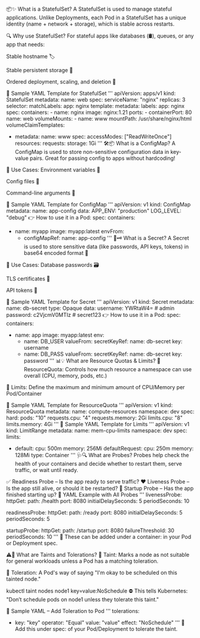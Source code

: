 
📦✨ What is a StatefulSet?
A StatefulSet is used to manage stateful applications. Unlike Deployments, each Pod in a StatefulSet has a unique identity (name + network + storage), which is stable across restarts.

🔍 Why use StatefulSet?
For stateful apps like databases (🛢️), queues, or any app that needs:

Stable hostname 🏷️

Stable persistent storage 💾

Ordered deployment, scaling, and deletion 🔢

📄 Sample YAML Template for StatefulSet
'''
apiVersion: apps/v1
kind: StatefulSet
metadata:
  name: web
spec:
  serviceName: "nginx"
  replicas: 3
  selector:
    matchLabels:
      app: nginx
  template:
    metadata:
      labels:
        app: nginx
    spec:
      containers:
      - name: nginx
        image: nginx:1.21
        ports:
        - containerPort: 80
          name: web
        volumeMounts:
        - name: www
          mountPath: /usr/share/nginx/html
  volumeClaimTemplates:
  - metadata:
      name: www
    spec:
      accessModes: ["ReadWriteOnce"]
      resources:
        requests:
          storage: 1Gi
'''
🛠️📦 What is a ConfigMap?
A ConfigMap is used to store non-sensitive configuration data in key-value pairs. Great for passing config to apps without hardcoding!

🎯 Use Cases:
Environment variables 🌱

Config files 📄

Command-line arguments 🧩

📄 Sample YAML Template for ConfigMap
'''
apiVersion: v1
kind: ConfigMap
metadata:
  name: app-config
data:
  APP_ENV: "production"
  LOG_LEVEL: "debug"
👉 How to use it in a Pod:
spec:
  containers:
  - name: myapp
    image: myapp:latest
    envFrom:
    - configMapRef:
        name: app-config
'''
🔐🗝️ What is a Secret?
A Secret is used to store sensitive data (like passwords, API keys, tokens) in base64 encoded format 🔐

🧰 Use Cases:
Database passwords 🗃️

TLS certificates 🔏

API tokens 📲

📄 Sample YAML Template for Secret
'''
apiVersion: v1
kind: Secret
metadata:
  name: db-secret
type: Opaque
data:
  username: YWRtaW4=       # admin
  password: c2VjcmV0MTIz   # secret123
👉 How to use it in a Pod:
spec:
  containers:
  - name: app
    image: myapp:latest
    env:
    - name: DB_USER
      valueFrom:
        secretKeyRef:
          name: db-secret
          key: username
    - name: DB_PASS
      valueFrom:
        secretKeyRef:
          name: db-secret
          key: password
'''
📊💡 What are Resource Quotas & Limits?
🎯 ResourceQuota:
Controls how much resource a namespace can use overall (CPU, memory, pods, etc.)

🧱 Limits:
Define the maximum and minimum amount of CPU/Memory per Pod/Container

📄 Sample YAML Template for ResourceQuota
'''
apiVersion: v1
kind: ResourceQuota
metadata:
  name: compute-resources
  namespace: dev
spec:
  hard:
    pods: "10"
    requests.cpu: "4"
    requests.memory: 2Gi
    limits.cpu: "8"
    limits.memory: 4Gi
'''
📄 Sample YAML Template for Limits
'''
apiVersion: v1
kind: LimitRange
metadata:
  name: mem-cpu-limits
  namespace: dev
spec:
  limits:
  - default:
      cpu: 500m
      memory: 256Mi
    defaultRequest:
      cpu: 250m
      memory: 128Mi
    type: Container
'''
🩺🔍 What are Probes?
Probes help check the health of your containers and decide whether to restart them, serve traffic, or wait until ready.

✅ Readiness Probe – Is the app ready to serve traffic?
❤️ Liveness Probe – Is the app still alive, or should it be restarted?
🚀 Startup Probe – Has the app finished starting up?
📄 YAML Example with All Probes
'''
livenessProbe:
  httpGet:
    path: /health
    port: 8080
  initialDelaySeconds: 5
  periodSeconds: 10

readinessProbe:
  httpGet:
    path: /ready
    port: 8080
  initialDelaySeconds: 5
  periodSeconds: 5

startupProbe:
  httpGet:
    path: /startup
    port: 8080
  failureThreshold: 30
  periodSeconds: 10
'''
🔧 These can be added under a container: in your Pod or Deployment spec.

⚠️🚫 What are Taints and Tolerations?
🧼 Taint:
Marks a node as not suitable for general workloads unless a Pod has a matching toleration.

🤝 Toleration:
A Pod's way of saying "I'm okay to be scheduled on this tainted node."



kubectl taint nodes node1 key=value:NoSchedule
⛔ This tells Kubernetes: "Don’t schedule pods on node1 unless they tolerate this taint."

📄 Sample YAML – Add Toleration to Pod
'''
tolerations:
- key: "key"
  operator: "Equal"
  value: "value"
  effect: "NoSchedule"
'''
🧩 Add this under spec: of your Pod/Deployment to tolerate the taint.

